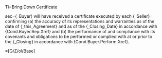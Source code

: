 Ti=Bring Down Certificate

sec={_Buyer} will have received a certificate executed by each {_Seller} confirming (a) the accuracy of its representations and warranties as of the date of {_this_Agreement} and as of the {_Closing_Date} in accordance with {Cond.Buyer.Rep.Xref} and (b) the performance of and compliance with its covenants and obligations to be performed or complied with at or prior to the {_Closing} in accordance with {Cond.Buyer.Perform.Xref}.

=[G/Z/ol/Base]

